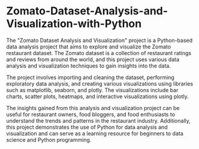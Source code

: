 # Zomato-Dataset-Analysis-and-Visualization-with-Python
The "Zomato Dataset Analysis and Visualization" project is a Python-based data analysis project that aims to explore and visualize the Zomato restaurant dataset. The Zomato dataset is a collection of restaurant ratings and reviews from around the world, and this project uses various data analysis and visualization techniques to gain insights into the data.

The project involves importing and cleaning the dataset, performing exploratory data analysis, and creating various visualizations using libraries such as matplotlib, seaborn, and plotly. The visualizations include bar charts, scatter plots, heatmaps, and interactive visualizations using plotly.

The insights gained from this analysis and visualization project can be useful for restaurant owners, food bloggers, and food enthusiasts to understand the trends and patterns in the restaurant industry. Additionally, this project demonstrates the use of Python for data analysis and visualization and can serve as a learning resource for beginners to data science and Python programming.
